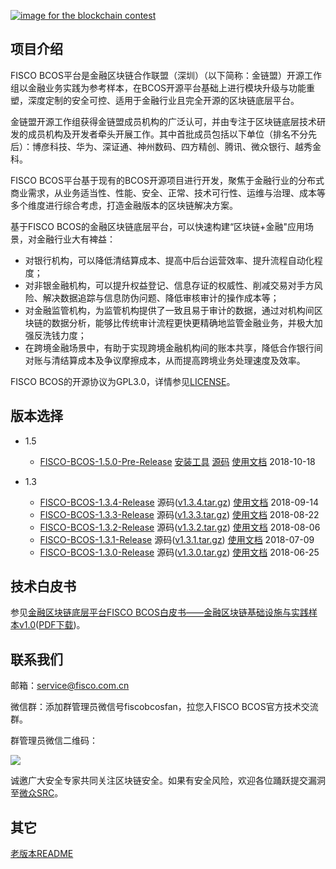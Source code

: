 [![image for the blockchain contest](https://github.com/FISCO-BCOS/FISCO-BCOS/blob/master/doc/imgs/application_contest.png "点击图片报名")](https://con.geekbang.org/)

## 项目介绍

FISCO BCOS平台是金融区块链合作联盟（深圳）（以下简称：金链盟）开源工作组以金融业务实践为参考样本，在BCOS开源平台基础上进行模块升级与功能重塑，深度定制的安全可控、适用于金融行业且完全开源的区块链底层平台。  

金链盟开源工作组获得金链盟成员机构的广泛认可，并由专注于区块链底层技术研发的成员机构及开发者牵头开展工作。其中首批成员包括以下单位（排名不分先后）：博彦科技、华为、深证通、神州数码、四方精创、腾讯、微众银行、越秀金科。   

FISCO BCOS平台基于现有的BCOS开源项目进行开发，聚焦于金融行业的分布式商业需求，从业务适当性、性能、安全、正常、技术可行性、运维与治理、成本等多个维度进行综合考虑，打造金融版本的区块链解决方案。

基于FISCO BCOS的金融区块链底层平台，可以快速构建“区块链+金融"应用场景，对金融行业大有裨益：  
- 对银行机构，可以降低清结算成本、提高中后台运营效率、提升流程自动化程度；  
- 对非银金融机构，可以提升权益登记、信息存证的权威性、削减交易对手方风险、解决数据追踪与信息防伪问题、降低审核审计的操作成本等；
- 对金融监管机构，为监管机构提供了一致且易于审计的数据，通过对机构间区块链的数据分析，能够比传统审计流程更快更精确地监管金融业务，并极大加强反洗钱力度；
- 在跨境金融场景中，有助于实现跨境金融机构间的账本共享，降低合作银行间对账与清结算成本及争议摩擦成本，从而提高跨境业务处理速度及效率。

FISCO BCOS的开源协议为GPL3.0，详情参见[LICENSE](https://github.com/FISCO-BCOS/FISCO-BCOS/blob/master/LICENSE)。  

## 版本选择

* 1.5

	- [FISCO-BCOS-1.5.0-Pre-Release](https://github.com/FISCO-BCOS/FISCO-BCOS/releases/tag/v1.5.0) [安装工具]() [源码]() [使用文档]() 2018-10-18

* 1.3

	- [FISCO-BCOS-1.3.4-Release](https://github.com/FISCO-BCOS/FISCO-BCOS/releases/tag/v1.3.4) 源码([v1.3.4.tar.gz](https://github.com/FISCO-BCOS/FISCO-BCOS/archive/v1.3.4.tar.gz)) [使用文档](https://fisco-bcos-documentation.readthedocs.io) 2018-09-14
	- [FISCO-BCOS-1.3.3-Release](https://github.com/FISCO-BCOS/FISCO-BCOS/releases/tag/v1.3.3) 源码([v1.3.3.tar.gz](https://github.com/FISCO-BCOS/FISCO-BCOS/archive/v1.3.3.tar.gz)) [使用文档](https://fisco-bcos-documentation.readthedocs.io) 2018-08-22
	- [FISCO-BCOS-1.3.2-Release](https://github.com/FISCO-BCOS/FISCO-BCOS/releases/tag/v1.3.2) 源码([v1.3.2.tar.gz](https://github.com/FISCO-BCOS/FISCO-BCOS/archive/v1.3.2.tar.gz)) [使用文档](https://fisco-bcos-documentation.readthedocs.io) 2018-08-06
	- [FISCO-BCOS-1.3.1-Release](https://github.com/FISCO-BCOS/FISCO-BCOS/releases/tag/v1.3.1) 源码([v1.3.1.tar.gz](https://github.com/FISCO-BCOS/FISCO-BCOS/archive/v1.3.1.tar.gz)) [使用文档](https://fisco-bcos-documentation.readthedocs.io) 2018-07-09
	- [FISCO-BCOS-1.3.0-Release](https://github.com/FISCO-BCOS/FISCO-BCOS/releases/tag/v1.3.0) 源码([v1.3.0.tar.gz](https://github.com/FISCO-BCOS/FISCO-BCOS/archive/v1.3.0.tar.gz)) [使用文档](https://fisco-bcos-documentation.readthedocs.io) 2018-06-25

## 技术白皮书

参见[金融区块链底层平台FISCO BCOS白皮书——金融区块链基础设施与实践样本v1.0](https://github.com/FISCO-BCOS/whitepaper)([PDF下载](https://github.com/FISCO-BCOS/whitepaper/raw/master/FISCO%20BCOS%20Whitepaper.pdf))。

## 联系我们

邮箱：service@fisco.com.cn

微信群：添加群管理员微信号fiscobcosfan，拉您入FISCO BCOS官方技术交流群。

群管理员微信二维码：

![](./doc/FISCO-BCOS.jpeg)

诚邀广大安全专家共同关注区块链安全。如果有安全风险，欢迎各位踊跃提交漏洞至[微众SRC](https://security.webank.com)。

## 其它

[老版本README](./doc/OLD_README.md)
